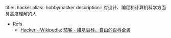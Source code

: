 title:: hacker
alias:: hobby/hacker
description:: 对设计、编程和计算机科学方面具高度理解的人

- Refs
  - [Hacker - Wikipedia](https://en.wikipedia.org/wiki/Hacker); [駭客 - 維基百科，自由的百科全書](https://zh.wikipedia.org/wiki/%E9%BB%91%E5%AE%A2)